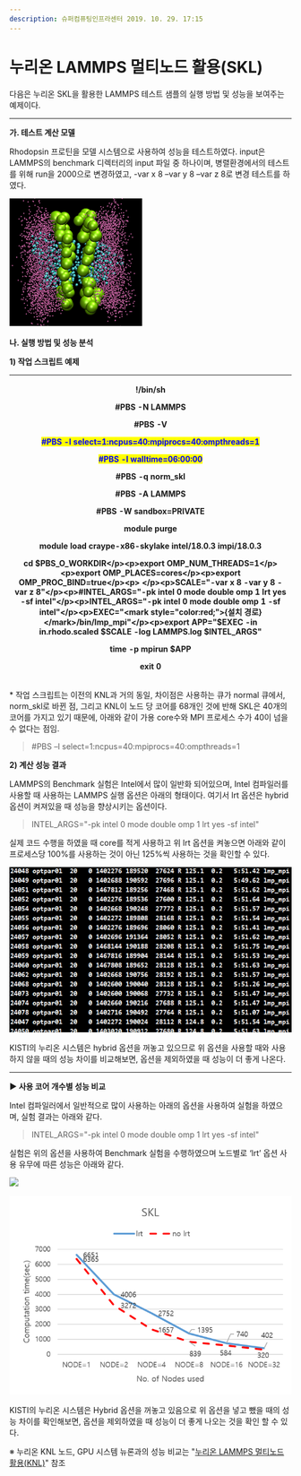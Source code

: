 ```yaml
---
description: 슈퍼컴퓨팅인프라센터 2019. 10. 29. 17:15
---
```


# 누리온 LAMMPS 멀티노드 활용(SKL)

다음은 누리온 SKL을 활용한 LAMMPS 테스트 샘플의 실행 방법 및 성능을 보여주는 예제이다.

****

**가. 테스트 계산 모델**

Rhodopsin 프로틴을 모델 시스템으로 사용하여 성능을 테스트하였다. input은 LAMMPS의 benchmark 디렉터리의 input 파일 중 하나이며, 병렬환경에서의 테스트를 위해 run을 2000으로 변경하였고, -var x 8 –var y 8 –var z 8로 변경 테스트를 하였다.

![](../../.gitbook/assets/99E949345DB78A7E2E.png)

**나. 실행 방법 및 성능 분석**

**1) 작업 스크립트 예제**

>

| <p>!/bin/sh</p><p>#PBS -N LAMMPS</p><p>#PBS -V</p><p><mark style="color:blue;">#PBS -l select=1:ncpus=40:mpiprocs=40:ompthreads=1</mark></p><p><mark style="color:blue;">#PBS -l walltime=06:00:00</mark></p><p>#PBS -q norm_skl</p><p>#PBS -A LAMMPS</p><p>#PBS -W sandbox=PRIVATE</p><p> </p><p>module purge</p><p>module load craype-x86-skylake intel/18.0.3 impi/18.0.3</p><p> </p><p>cd $PBS_O_WORKDIR</p><p>export OMP_NUM_THREADS=1</p><p>export OMP_PLACES=cores</p><p>export OMP_PROC_BIND=true</p><p> </p><p>SCALE="-var x 8 -var y 8 -var z 8"</p><p>#INTEL_ARGS="-pk intel 0 mode double omp 1 lrt yes -sf intel"</p><p>INTEL_ARGS="-pk intel 0 mode double omp 1 -sf intel"</p><p>EXEC="<mark style="color:red;">{설치 경로}</mark>/bin/lmp_mpi"</p><p>export APP="$EXEC -in in.rhodo.scaled $SCALE -log LAMMPS.log $INTEL_ARGS"</p><p> </p><p>time -p mpirun $APP</p><p>exit 0</p> |
| --------------------------------------------------------------------------------------------------------------------------------------------------------------------------------------------------------------------------------------------------------------------------------------------------------------------------------------------------------------------------------------------------------------------------------------------------------------------------------------------------------------------------------------------------------------------------------------------------------------------------------------------------------------------------------------------------------------------------------------------------------------------------------------------------------------------------------------------------------------------------------------------- |

\* 작업 스크립트는 이전의 KNL과 거의 동일, 차이점은 사용하는 큐가 normal 큐에서, norm\_skl로 바뀐 점, 그리고 KNL이 노드 당 코어를 68개인 것에 반해 SKL은 40개의 코어를 가지고 있기 때문에, 아래와 같이 가용 core수와 MPI 프로세스 수가 40이 넘을 수 없다는 점임.

> \#PBS –l select=1:ncpus=40:mpiprocs=40:ompthreads=1



**2) 계산 성능 결과**

LAMMPS의 Benchmark 실험은 Intel에서 많이 일반화 되어있으며, Intel 컴파일러를 사용할 때 사용하는 LAMMPS 실행 옵션은 아래의 형태이다. 여기서 lrt 옵션은 hybrid 옵션이 켜져있을 때 성능을 향상시키는 옵션이다.

> INTEL\_ARGS="-pk intel 0 mode double omp 1 lrt yes -sf intel"

실제 코드 수행을 하였을 때 core를 적게 사용하고 위 lrt 옵션을 켜놓으면 아래와 같이 프로세스당 100%를 사용하는 것이 아닌 125%씩 사용하는 것을 확인할 수 있다.

![](../../.gitbook/assets/99E32A3D5DBBB6B937.png)

KISTI의 누리온 시스템은 hybrid 옵션을 꺼놓고 있으므로 위 옵션을 사용할 때와 사용하지 않을 때의 성능 차이를 비교해보면, 옵션을 제외하였을 때 성능이 더 좋게 나온다.

****

**▶ 사용 코어 개수별 성능 비교**

Intel 컴파일러에서 일반적으로 많이 사용하는 아래의 옵션을 사용하여 실험을 하였으며, 실험 결과는 아래와 같다.

> INTEL\_ARGS="-pk intel 0 mode double omp 1 lrt yes -sf intel"

실험은 위의 옵션을 사용하여 Benchmark 실험을 수행하였으며 노드별로 ‘lrt’ 옵션 사용 유무에 따른 성능은 아래와 같다.

![](../../.gitbook/assets/lammps\_skl\_test\_benchmark\_lrt.png)

![](../../.gitbook/assets/99BDBF445DBBBBB619.png)

KISTI의 누리온 시스템은 Hybrid 옵션을 꺼놓고 있음으로 위 옵션을 넣고 뺐을 때의 성능 차이를 확인해보면, 옵션을 제외하였을 때 성능이 더 좋게 나오는 것을 확인 할 수 있다.

※ 누리온 KNL 노드, GPU 시스템 뉴론과의 성능 비교는 "[누리온 LAMMPS](https://blog.ksc.re.kr/169)[ ](https://blog.ksc.re.kr/169)[멀티노드 활용](https://blog.ksc.re.kr/169)[(](https://blog.ksc.re.kr/169)[KNL)](https://blog.ksc.re.kr/169)" 참조
